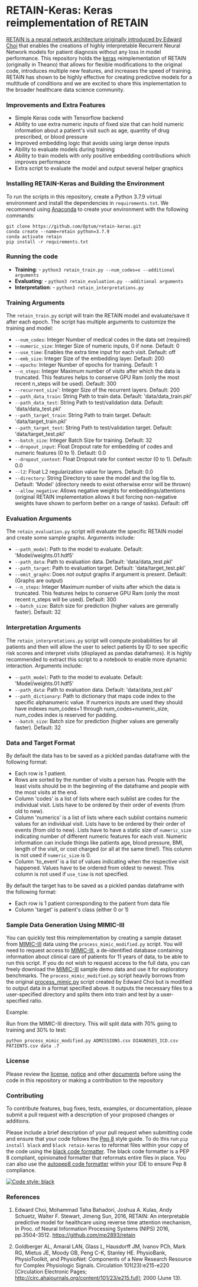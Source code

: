 # RETAIN-Keras: Keras reimplementation of RETAIN

[RETAIN is a neural network architecture originally introduced by Edward Choi](https://arxiv.org/abs/1608.05745) that enables the creations of highly interpretable Recurrent Neural Network models for patient diagnosis without any loss in model performance.  This repository holds the [keras](https://www.tensorflow.org/api_docs/python/tf/keras) reimplementation of RETAIN (originally in Theano) that allows for flexible modifications to the original code, introduces multiple new features, and increases the speed of training. RETAIN has shown to be highly effective for creating predictive models for a multitude of conditions and we are excited to share this implementation to the broader healthcare data science community.

### Improvements and Extra Features

- Simple Keras code with Tensorflow backend
- Ability to use extra numeric inputs of fixed size that can hold numeric information about a patient's visit such as age, quantity of drug prescribed, or blood pressure
- Improved embedding logic that avoids using large dense inputs
- Ability to evaluate models during training
- Ability to train models with only positive embedding contributions which improves performance
- Extra script to evaluate the model and output several helper graphics

### Installing RETAIN-Keras and Building the Environment

To run the scripts in this repository, create a Python 3.7.9 virtual environment and install the dependencies in `requirements.txt`.  We recommend using [Anaconda](https://www.anaconda.com/products/individual) to create your environment with the following commands:

```
git clone https://github.com/Optum/retain-keras.git
conda create --name=retain python=3.7.9
conda activate retain
pip install -r requirements.txt
```

### Running the code

- **Training**: - `python3 retain_train.py --num_codes=x --additional arguments`
- **Evaluating**: - `python3 retain_evaluation.py --additional arguments`
- **Interpretation**: - `python3 retain_interpretations.py`

### Training Arguments

The `retain_train.py` script will train the RETAIN model and evaluate/save it after each epoch.  The script has multiple arguments to customize the training and model:

- `--num_codes`: Integer Number of medical codes in the data set (required)
- `--numeric_size`: Integer Size of numeric inputs, 0 if none. Default: 0
- `--use_time`: Enables the extra time input for each visit. Default: off
- `--emb_size`: Integer Size of the embedding layer. Default: 200
- `--epochs`: Integer Number of epochs for training. Default: 1
- `--n_steps`: Integer Maximum number of visits after which the data is truncated. This features helps to conserve GPU Ram (only the most recent n_steps will be used). Default: 300
- `--recurrent_size`': Integer Size of the recurrent layers. Default: 200
- `--path_data_train`: String Path to train data. Default: 'data/data_train.pkl'
- `--path_data_test`: String Path to test/validation data. Default: 'data/data_test.pkl'
- `--path_target_train`: String Path to train target. Default: 'data/target_train.pkl'
- `--path_target_test`: String Path to test/validation target. Default: 'data/target_test.pkl'
- `--batch_size`: Integer Batch Size for training. Default: 32
- `--dropout_input`: Float Dropout rate for embedding of codes and numeric features (0 to 1). Default: 0.0
- `--dropout_context`: Float Dropout rate for context vector (0 to 1). Default: 0.0
- `--l2`: Float L2 regularization value for layers. Default: 0.0
- `--directory`: String Directory to save the model and the log file to. Default: 'Model' (directory needs to exist otherwise error will be thrown)
- `--allow_negative`: Allows negative weights for embeddings/attentions (original RETAIN implementation allows it but forcing non-negative weights have shown to perform better on a range of tasks). Default: off

### Evaluation Arguments

The `retain_evaluation.py` script will evaluate the specific RETAIN model and create some sample graphs.  Arguments include:

- `--path_model`: Path to the model to evaluate. Default: 'Model/weights.01.hdf5'
- `--path_data`: Path to evaluation data. Default: 'data/data_test.pkl'
- `--path_target`: Path to evaluation target. Default: 'data/target_test.pkl'
- `--omit_graphs`: Does not output graphs if argument is present. Default: (Graphs are output)
- `--n_steps`: Integer Maximum number of visits after which the data is truncated. This features helps to conserve GPU Ram (only the most recent n_steps will be used). Default: 300
- `--batch_size`: Batch size for prediction (higher values are generally faster). Default: 32

### Interpretation Arguments

The `retain_interpretations.py` script will compute probabilities for all patients and then will allow the user to select patients by ID to see specific risk scores and interpret visits (displayed as pandas dataframes).  It is highly recommended to extract this script to a notebook to enable more dynamic interaction. Arguments include:

- `--path_model`: Path to the model to evaluate. Default: 'Model/weights.01.hdf5'
- `--path_data`: Path to evaluation data. Default: 'data/data_test.pkl'
- `--path_dictionary`: Path to dictionary that maps code index to the specific alphanumeric value. If numerics inputs are used they should have indexes num_codes+1 through num_codes+numeric_size, num_codes index is reserved for padding.
- `--batch_size`: Batch size for prediction (higher values are generally faster). Default: 32

### Data and Target Format

By default the data has to be saved as a pickled pandas dataframe with the following format:

- Each row is 1 patient.
- Rows are sorted by the number of visits a person has. People with the least visits should be in the beginning of the dataframe and people with the most visits at the end.
- Column 'codes' is a list of lists where each sublist are codes for the individual visit. Lists have to be ordered by their order of events (from old to new).
- Column 'numerics' is a list of lists where each sublist contains numeric values for an individual visit. Lists have to be ordered by their order of events (from old to new). Lists have to have a static size of `numeric_size` indicating number of different numeric features for each visit. Numeric information can include things like patients age, blood pressure, BMI, length of the visit, or cost charged (or all at the same time!). This column is not used if `numeric_size` is 0.
- Column 'to_event' is a list of values indicating when the respective visit happened. Values have to be ordered from oldest to newest. This column is not used if `use_time` is not specified.

By default the target has to be saved as a pickled pandas dataframe with the following format:

- Each row is 1 patient corresponding to the patient from data file
- Column 'target' is patient's class (either 0 or 1)

### Sample Data Generation Using MIMIC-III

You can quickly test this reimplementation by creating a sample dataset from [MIMIC-III](https://physionet.org/content/mimiciii/1.4/) data using the `process_mimic_modified.py` script.  You will need to request access to [MIMIC-III](https://mimic.physionet.org/gettingstarted/access/), a de-identified database containing information about clinical care of patients for 11 years of data, to be able to run this script.  If you do not wish to request access to the full data, you can freely download the [MIMIC-III](https://physionet.org/content/mimiciii-demo/1.4/) sample demo data and use it for exploratory benchmarks.  The `process_mimic_modified.py` script heavily borrows from the original [process_mimic.py](https://github.com/mp2893/retain/blob/master/process_mimic.py) script created by Edward Choi but is modified to output data in a format specified above. It outputs the necessary files to a user-specified directory and splits them into train and test by a user-specified ratio.

Example:

Run from the MIMIC-III directory. This will split data with 70% going to training and 30% to test:  

`python process_mimic_modified.py ADMISSIONS.csv DIAGNOSES_ICD.csv PATIENTS.csv data .7`

### License

Please review the [license](LICENSE), [notice](Notice.txt) and other [documents](docs/) before using the code in this repository or making a contribution to the repository

### Contributing

To contribute features, bug fixes, tests, examples, or documentation, please submit a pull request with a description of your proposed changes or additions.

Please include a brief description of your pull request when submitting code and ensure that your code follows the [Pep 8](https://www.python.org/dev/peps/pep-0008/) style guide.  To do this run `pip install black` and `black retain-keras` to reformat files within your copy of the code using the [black code formatter](https://github.com/psf/black).  The black code formatter is a PEP 8 compliant, opinionated formatter that reformats entire files in place.  You can also use the [autopep8 code formatter](https://packagecontrol.io/packages/AutoPEP8) within your IDE to ensure Pep 8 compliance.

[![Code style: black](https://img.shields.io/badge/code%20style-black-000000.svg)](https://github.com/psf/black)


### References

1. Edward Choi, Mohammad Taha Bahadori, Joshua A. Kulas, Andy Schuetz, Walter F. Stewart, Jimeng Sun, 2016, RETAIN: An interpretable predictive model for healthcare using reverse time attention mechanism, In Proc. of Neural Information Processing Systems (NIPS) 2016, pp.3504-3512. https://github.com/mp2893/retain

2. Goldberger AL, Amaral LAN, Glass L, Hausdorff JM, Ivanov PCh, Mark RG, Mietus JE, Moody GB, Peng C-K, Stanley HE. PhysioBank, PhysioToolkit, and PhysioNet: Components of a New Research Resource for Complex Physiologic Signals. Circulation 101(23):e215-e220 [Circulation Electronic Pages; http://circ.ahajournals.org/content/101/23/e215.full]; 2000 (June 13).
